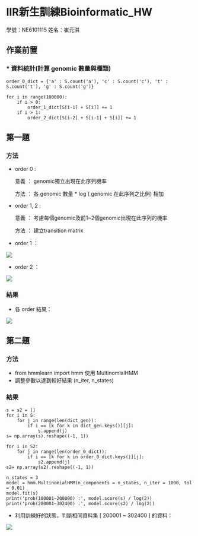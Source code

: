 # IIR新生訓練Bioinformatic_HW
學號：NE6101115 
姓名：崔元淇
## 作業前置
### * 資料統計(計算 genomic 數量與種類)
```
order_0_dict = {'a' : S.count('a'), 'c' : S.count('c'), 't' : S.count('t'), 'g' : S.count('g')}

for i in range(100000):
    if i > 0:
        order_1_dict[S[i-1] + S[i]] += 1
    if i > 1:
        order_2_dict[S[i-2] + S[i-1] + S[i]] += 1
```
## 第一題
### 方法
* order 0 : 

    意義 ： genomic獨立出現在此序列機率
    
    方法 ： 各 genomic 數量 * log ( genomic 在此序列之比例) 相加
* order 1, 2 : 

    意義 ： 考慮每個genomic及前1~2個genomic出現在此序列的機率
    
    方法 ： 建立transition matrix
* order 1 ：

![](https://i.imgur.com/lYoQWy0.png)



* order 2 ：

![](https://i.imgur.com/8XKzkqo.png)


### 結果
* 各 order 結果：

![](https://i.imgur.com/Xxdcsad.png)



## 第二題
### 方法
* from hmmlearn import hmm 使用 MultinomialHMM
* 調整參數以達到較好結果 (n_iter, n_states)
### 結果 
```
s = s2 = []
for i in S:
    for j in range(len(dict_gen)):
        if i == [k for k in dict_gen.keys()][j]:
            s.append(j)
s= np.array(s).reshape((-1, 1))

for i in S2:
    for j in range(len(order_0_dict)):
        if i == [k for k in order_0_dict.keys()][j]:
            s2.append(j)
s2= np.array(s2).reshape((-1, 1))

n_states = 3
model = hmm.MultinomialHMM(n_components = n_states, n_iter = 1000, tol = 0.01)
model.fit(s)
print('prob(100001~200000) :', model.score(s) / log(2))
print('prob(200001~302400) :', model.score(s2) / log(2))
```

* 利用訓練好的狀態，判斷相同資料集 [ 200001 ~ 302400 ] 的資料：

![](https://i.imgur.com/UNBXBbG.png)

